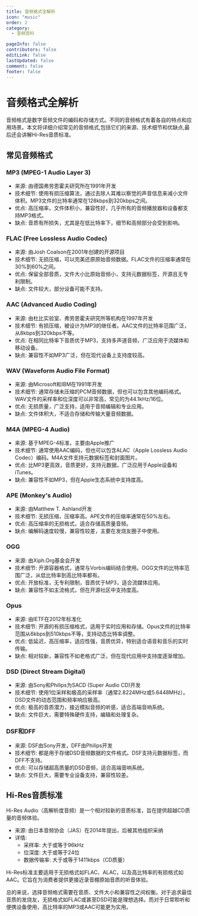 ```yaml
---
title: 音频格式全解析
icon: "music"
order: 2
category:
  - 音频百科

pageInfo: false
contributors: false
editLink: false
lastUpdated: false
comment: false
footer: false
---
```


# 音频格式全解析

音频格式是数字音频文件的编码和存储方式。不同的音频格式有着各自的特点和应用场景。本文将详细介绍常见的音频格式,包括它们的来源、技术细节和优缺点,最后还会讲解Hi-Res音质标准。

## 常见音频格式

### MP3 (MPEG-1 Audio Layer 3)

- 来源: 由德国弗劳恩霍夫研究所在1991年开发
- 技术细节: 使用有损压缩算法，通过去除人耳难以察觉的声音信息来减小文件体积。MP3文件的比特率通常在128kbps到320kbps之间。
- 优点: 高压缩率，文件体积小，兼容性好，几乎所有的音频播放器和设备都支持MP3格式。
- 缺点: 音质有所损失，尤其是在低比特率下，细节和高频部分会受到影响。

### FLAC (Free Lossless Audio Codec)

- 来源: 由Josh Coalson在2001年创建的开源项目
- 技术细节: 无损压缩，可以完美还原原始音频数据。FLAC文件的压缩率通常在30%到60%之间。
- 优点: 保留全部音质，文件大小比原始音频小，支持元数据标签，开源且无专利限制。
- 缺点: 文件较大，部分设备可能不支持。

### AAC (Advanced Audio Coding)

- 来源: 由杜比实验室、弗劳恩霍夫研究所等机构在1997年开发
- 技术细节: 有损压缩，被设计为MP3的继任者。AAC文件的比特率范围广泛，从8kbps到320kbps不等。
- 优点: 在相同比特率下音质优于MP3，支持多声道音频，广泛应用于流媒体和移动设备。
- 缺点: 兼容性不如MP3广泛，但在现代设备上支持度较高。

### WAV (Waveform Audio File Format)

- 来源: 由Microsoft和IBM在1991年开发
- 技术细节: 通常存储未压缩的PCM音频数据，但也可以包含其他编码格式。WAV文件的采样率和位深度可以非常高，常见的为44.1kHz/16位。
- 优点: 无损质量，广泛支持，适用于音频编辑和专业应用。
- 缺点: 文件体积大，不适合存储和传输大量音频数据。

### M4A (MPEG-4 Audio)

- 来源: 基于MPEG-4标准，主要由Apple推广
- 技术细节: 通常使用AAC编码，但也可以包含ALAC（Apple Lossless Audio Codec）编码。M4A文件支持元数据标签和封面图片。
- 优点: 比MP3更高效，音质更好，支持元数据，广泛应用于Apple设备和iTunes。
- 缺点: 兼容性不如MP3，但在Apple生态系统中支持度高。

### APE (Monkey's Audio)

- 来源: 由Matthew T. Ashland开发
- 技术细节: 无损压缩，压缩率高。APE文件的压缩率通常在50%左右。
- 优点: 高压缩率的无损格式，适合存储高质量音频。
- 缺点: 编解码速度较慢，兼容性较差，主要在发烧友圈子中使用。

### OGG

- 来源: 由Xiph.Org基金会开发
- 技术细节: 开源容器格式，通常与Vorbis编码结合使用。OGG文件的比特率范围广泛，从低比特率到高比特率都有。
- 优点: 开放标准，无专利限制，音质优于MP3，适合流媒体应用。
- 缺点: 兼容性不如主流格式，但在开源社区中支持度高。

### Opus

- 来源: 由IETF在2012年标准化
- 技术细节: 开源的有损压缩格式，适用于实时应用和存储。Opus文件的比特率范围从6kbps到510kbps不等，支持动态比特率调整。
- 优点: 低延迟，高压缩率，适应性强，音质优异，特别适合语音和音乐的实时传输。
- 缺点: 相对较新，兼容性不如老格式广泛，但在现代应用中支持度逐渐增加。

### DSD (Direct Stream Digital)

- 来源: 由Sony和Philips为SACD (Super Audio CD)开发
- 技术细节: 使用1位采样和极高的采样率（通常2.8224MHz或5.6448MHz）。DSD文件的动态范围和频率响应极高。
- 优点: 极高的音质潜力，接近模拟音频的听感，适合高端音响系统。
- 缺点: 文件巨大，需要特殊硬件支持，编辑和处理复杂。

### DSF和DFF

- 来源: DSF由Sony开发，DFF由Philips开发
- 技术细节: 都是用于存储DSD音频数据的文件格式。DSF支持元数据标签，而DFF不支持。
- 优点: 可以存储超高质量的DSD音频，适合高端音响系统。
- 缺点: 文件巨大，需要专业设备支持，兼容性较差。

## Hi-Res音质标准

Hi-Res Audio（高解析度音频）是一个相对较新的音质标准，旨在提供超越CD质量的音频体验。

- 来源: 由日本音频协会（JAS）在2014年提出，后被其他组织采纳
- 详情:
  - 采样率: 大于或等于96kHz
  - 位深度: 大于或等于24位
  - 数据传输率: 大于或等于1411kbps（CD质量）

Hi-Res标准主要适用于无损格式如FLAC、ALAC，以及高比特率的有损格式如AAC。它旨在为消费者提供更接近录音棚原始音质的听音体验。

总的来说，选择音频格式需要在音质、文件大小和兼容性之间权衡。对于追求最佳音质的发烧友，无损格式如FLAC或甚至DSD可能是理想选择。而对于日常聆听和便携设备使用，高比特率的MP3或AAC可能更为实用。

